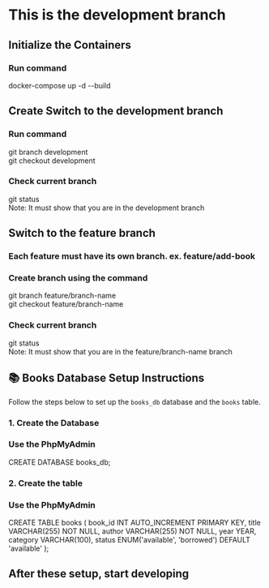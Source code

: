 # This is the development branch

## Initialize the Containers

### Run command

docker-compose up -d --build

## Create Switch to the development branch

### Run command

git branch development <br>
git checkout development

### Check current branch

git status <br>
Note: It must show that you are in the development branch

## Switch to the feature branch

### Each feature must have its own branch. ex. feature/add-book

### Create branch using the command

git branch feature/branch-name <br>
git checkout feature/branch-name

### Check current branch

git status <br>
Note: It must show that you are in the feature/branch-name branch

## 📚 Books Database Setup Instructions

Follow the steps below to set up the `books_db` database and the `books` table.

### 1. Create the Database

### Use the PhpMyAdmin

CREATE DATABASE books_db;

### 2. Create the table

### Use the PhpMyAdmin

CREATE TABLE books (
book_id INT AUTO_INCREMENT PRIMARY KEY,
title VARCHAR(255) NOT NULL,
author VARCHAR(255) NOT NULL,
year YEAR,
category VARCHAR(100),
status ENUM('available', 'borrowed') DEFAULT 'available'
);

## After these setup, start developing
